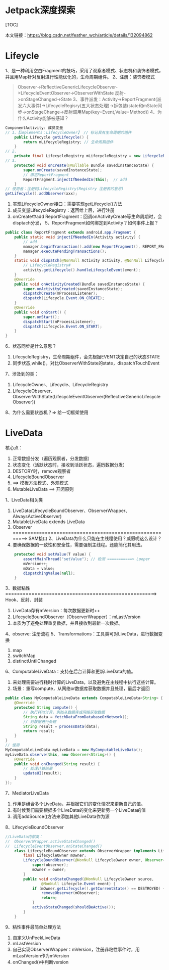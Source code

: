 
# Jetpack深度探索

[TOC]

本文链接：https://blog.csdn.net/feather_wch/article/details/132094862


# Lifeycle
1、是一种利用空白Fragment的技巧，采用了观察者模式、状态机和装饰者模式，并且用Map针对反射进行性能优化的，生命周期组件。
2、注册：装饰者模式
> Observer->ReflectiveGenericLifecycleObserver->LifecycleEventObserver->ObserverWithState
> 反射->onStageChanged->State
3、事件派发：Activity->ReportFragment(派发六大事件)->LifecycleRegisry(五大状态处理)->拆包装(state和mState同步->onStageChange->反射调用Map(key=Event,Value=Method))
4、为什么Activity能够被感知？
```java
ComponentActivity: 成员变量
// 1、【implements：LifecycleOwner】 // 标记具有生命周期的组件
    public Lifecycle getLifecycle() {
        return mLifecycleRegistry; // 生命周期组件
    }
// 2、
    private final LifecycleRegistry mLifecycleRegistry = new LifecycleRegistry(this);
// 3、
    protected void onCreate(@Nullable Bundle savedInstanceState) {
        super.onCreate(savedInstanceState);
        // 绑定ReportFragment
        ReportFragment.injectIfNeededIn(this);  // add 
    }
// 使用者：注册到LifecycleRegistry(Registry 注册表的意思)
getLifecycle().addObserver(xxx);
```
1. 实现LifecycleOwner接口：需要实现getLifecycle()方法
2. 成员变量LifecycleRegistry：返回给上层，进行注册
3. onCreate中add ReportFragment：回调onActivityCreate等生命周期时，会disptach分发，
5、ReportFragment如何绑定到Activity？如何事件上报？
```java
public class ReportFragment extends android.app.Fragment {
    public static void injectIfNeededIn(Activity activity) {
        // add
        manager.beginTransaction().add(new ReportFragment(), REPORT_FRAGMENT_TAG).commit();
        manager.executePendingTransactions();
    }
    static void dispatch(@NonNull Activity activity, @NonNull Lifecycle.Event event) {
        // LifecycleRegistry#
        activity.getLifecycle().handleLifecycleEvent(event);
    }
    @Override
    public void onActivityCreated(Bundle savedInstanceState) {
        super.onActivityCreated(savedInstanceState);
        dispatchCreate(mProcessListener);
        dispatch(Lifecycle.Event.ON_CREATE);
    }
    @Override
    public void onStart() {
        super.onStart();
        dispatchStart(mProcessListener);
        dispatch(Lifecycle.Event.ON_START);
    }
}
```
6、状态同步是什么意思？
1. LifecycleRegistry，生命周期组件，会先根据EVENT决定自己的状态STATE
2. 同步状态,while()，对比ObserverWithState的state，dispatchTouchEvent

7、涉及到的类：
1. LifecycleOwner、Lifecycle、LifecycleRegistry
2. LifecycleObserver、ObserverWithState(LifecycleEventObserver(ReflectiveGenericLifecycleObserver))

8、为什么需要状态机？=> 给一切框架使用

# LiveData
核心点：
1. 正常数据分发（遍历观察者，分发数据）
2. 状态变化（活跃状态时，接收到活跃状态，遍历数据分发）
3. DESTORY时，remove观察者
4. LifecycleBoundObserver
5. ==> 模板方法模式、外观模式
6. MutableLiveData ==> 开闭原则

1、LiveData相关类
1. LiveData(LifecycleBoundObserver、ObserverWrapper、AlwaysActiveObserver)
2. MutableLiveData extends LiveData
3. Observer ========================================================> SAM接口
2、LiveData为什么只能在主线程使用？威慑呢这么设计？
1. 要确保数据的一致性和安全性，需要强制主线程。还能简化其用法。
```java
    protected void setValue(T value) {
        assertMainThread("setValue"); // 检测 ===========> Looper
        mVersion++;
        mData = value;
        dispatchingValue(null);
    }
```
3、数据粘性 ====================================================> Hook、反射、封装
1. LiveData存有mVersion：每次数据更新时++
2. LifecycleBoundObserver（ObserverWrapper）：mLastVersion
3. 本质为了避免处理重复数据，并且接收到最新一次数据。

4、observe: 注册流程
5、Transformations：工具类可对LiveData，进行数据变换
1. map
2. switchMap
3. distinctUntilChanged

6、ComputableLiveData：支持在后台计算和更新LiveData的值。
1. 来处理需要进行耗时计算的LiveData，以及避免在主线程中执行这些计算。
2. 场景：重写compute，从网络or数据库获取数据并且处理，最后才返回
```java
public class MyComputableLiveData extends ComputableLiveData<String> {
    @Override
    protected String compute() {
        // 执行耗时计算，例如从数据库或网络获取数据
        String data = fetchDataFromDatabaseOrNetwork();
        // 对数据进行处理
        String result = processData(data);
        return result;
    }
}
// 使用
MyComputableLiveData myLiveData = new MyComputableLiveData();
myLiveData.observe(this, new Observer<String>() {
    @Override
    public void onChanged(String result) {
        // 处理计算结果
        updateUI(result);
    }
});
```
7、MediatorLiveData
1. 作用是组合多个LiveData，并根据它们的变化情况来更新自己的值。
1. 有时候我们需要根据多个LiveData的变化来更新另一个LiveData的值
1. 调用addSource()方法来添加其他LiveData作为源

8、LifecycleBoundObserver
```java
//LiveData内部类：
//  ObserverWrapper.activeStateChanged()
//  LifecycleEventObserver.onStateChanged()
    class LifecycleBoundObserver extends ObserverWrapper implements LifecycleEventObserver {
        final LifecycleOwner mOwner;
        LifecycleBoundObserver(@NonNull LifecycleOwner owner, Observer<? super T> observer) {
            super(observer);
            mOwner = owner;
        }
        public void onStateChanged(@NonNull LifecycleOwner source,
                @NonNull Lifecycle.Event event) {
            if (mOwner.getLifecycle().getCurrentState() == DESTROYED) {
                removeObserver(mObserver);
                return;
            }
            activeStateChanged(shouldBeActive());
        }
    }
```

9、粘性事件最简单处理方法
1. 自定义UnPeekLiveData
2. mLastVersion
3. 自己实现ObserverWrapper：mVersion，注册非粘性事件时，用mLastVersion作为mVersion
4. onChanged()中判断version
